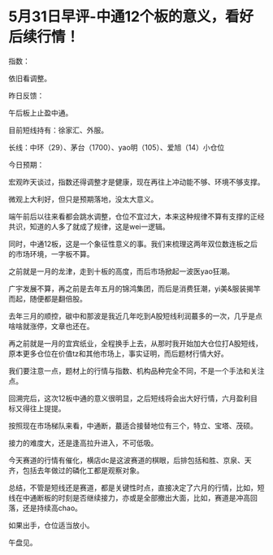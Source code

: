 # 5月31日早评-中通12个板的意义，看好后续行情！

指数：

依旧看调整。



昨日反馈：

午后板上止盈中通。

目前短线持有：徐家汇、外服。

长线：中环（29）、茅台（1700）、yao明（105）、爱旭（14）小仓位





今日预期：

宏观昨天谈过，指数还得调整才是健康，现在再往上冲动能不够、环境不够支撑。

微观上大利好，但只是预期落地，没太大意义。

端午前后以往来看都会跳水调整，仓位不宜过大，本来这种规律不算有支撑的正经共识，知道的人多了就成了规律，这是wei一逻辑。

同时，中通12板，这是一个象征性意义的事。我们来梳理这两年双位数连板之后的市场环境，一字板不算。

之前就是一月的龙津，走到十板的高度，而后市场掀起一波医yao狂潮。

广宇发展不算，再之前是去年五月的锦鸿集团，而后是消费狂潮，yi美&服装揭竿而起，随便都是翻倍股。

去年三月的顺控，碳中和那波是我近几年吃到A股短线利润蕞多的一次，几乎是点啥啥就涨停，文章也还在。

再之前就是一月的宜宾纸业，全程换手上去，从那时我开始加大仓位打A股短线，原本更多仓位在价值tz和其他市场上，事实证明，而后题材行情大好。

我们要注意一点，题材上的行情与指数、机构品种完全不同，不是一个手法和关注点。

回溯完后，这次12板中通的意义很明显，之后短线将会出大好行情，六月盈利目标又得往上提提。

按照现在市场梯队来看，中通断，蕞适合接替地位有三个，特立、宝塔、茂硕。

接力的难度大，还是逢高拉升进入，不可低吸。

今天赛道的行情有催化，横店dc是这波赛道的棋眼，后排包括和胜、京泉、天齐，包括去年做过的磷化工都是观察对象。

总结，不管是短线还是赛道，都是关键性时点，直接决定了六月的行情，比如，短线在中通断板的时刻是否继续接力，亦或是全部撤出大面，比如，赛道是冲高回落，还是持续高chao。

如果出手，仓位适当放小。

午盘见。
